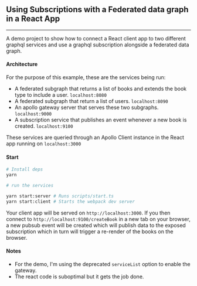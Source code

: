 ## Using Subscriptions with a Federated data graph in a React App

---

A demo project to show how to connect a React client app to two different graphql services and use a graphql subscription alongside a federated data graph.

#### Architecture

For the purpose of this example, these are the services being run:

- A federated subgraph that returns a list of books and extends the book type to include a user. `localhost:8080`
- A federated subgraph that return a list of users. `localhost:8090`
- An apollo gateway server that serves these two subgraphs. `localhost:9000`
- A subscription service that publishes an event whenever a new book is created. `localhost:9100`

These services are queried through an Apollo Client instance in the React app running on `localhost:3000`

#### Start

```sh
# Install deps
yarn

# run the services

yarn start:server # Runs scripts/start.ts
yarn start:client # Starts the webpack dev server
```

Your client app will be served on `http://localhost:3000`. If you then connect to `http://localhost:9100/createBook` in a new tab on your browser, a new pubsub event will be created which will publish data to the exposed subscription which in turn will trigger a re-render of the books on the browser.

#### Notes
- For the demo, I'm using the deprecated `serviceList` option to enable the gateway. 
- The react code is suboptimal but it gets the job done.